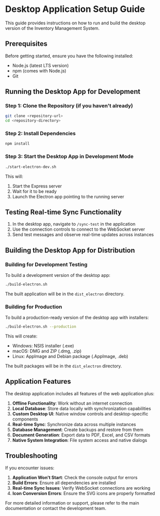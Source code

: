 # Desktop Application Setup Guide

This guide provides instructions on how to run and build the desktop version of the Inventory Management System.

## Prerequisites

Before getting started, ensure you have the following installed:
- Node.js (latest LTS version)
- npm (comes with Node.js)
- Git

## Running the Desktop App for Development

### Step 1: Clone the Repository (if you haven't already)

```bash
git clone <repository-url>
cd <repository-directory>
```

### Step 2: Install Dependencies

```bash
npm install
```

### Step 3: Start the Desktop App in Development Mode

```bash
./start-electron-dev.sh
```

This will:
1. Start the Express server
2. Wait for it to be ready
3. Launch the Electron app pointing to the running server

## Testing Real-time Sync Functionality

1. In the desktop app, navigate to `/sync-test` in the application
2. Use the connection controls to connect to the WebSocket server
3. Send test messages and observe real-time updates across instances

## Building the Desktop App for Distribution

### Building for Development Testing

To build a development version of the desktop app:

```bash
./build-electron.sh
```

The built application will be in the `dist_electron` directory.

### Building for Production

To build a production-ready version of the desktop app with installers:

```bash
./build-electron.sh --production
```

This will create:
- Windows: NSIS installer (.exe)
- macOS: DMG and ZIP (.dmg, .zip)
- Linux: AppImage and Debian package (.AppImage, .deb)

The built packages will be in the `dist_electron` directory.

## Application Features

The desktop application includes all features of the web application plus:

1. **Offline Functionality**: Work without an internet connection
2. **Local Database**: Store data locally with synchronization capabilities
3. **Custom Desktop UI**: Native window controls and desktop-specific components
4. **Real-time Sync**: Synchronize data across multiple instances
5. **Database Management**: Create backups and restore from them
6. **Document Generation**: Export data to PDF, Excel, and CSV formats
7. **Native System Integration**: File system access and native dialogs

## Troubleshooting

If you encounter issues:

1. **Application Won't Start**: Check the console output for errors
2. **Build Errors**: Ensure all dependencies are installed
3. **Real-time Sync Issues**: Verify WebSocket connections are working
4. **Icon Conversion Errors**: Ensure the SVG icons are properly formatted

For more detailed information or support, please refer to the main documentation or contact the development team.